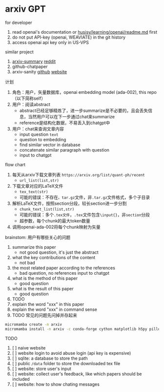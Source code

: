 # arxiv GPT

for developer

1. read openai's documentation or [husisy/learning/openai/readme.md](https://github.com/husisy/learning/tree/master/python/openai) first
2. do not put API-key (openai, WEAVIATE) in the git history
3. access openai api key only in US-VPS


similar project

1. [arxiv-summary](https://www.arxiv-summary.com) [reddit](https://www.reddit.com/r/MachineLearning/comments/10cgm8d/p_i_built_arxivsummarycom_a_list_of_gpt3/)
2. github-chatpaper
3. arxiv-sanity [github](https://github.com/karpathy/arxiv-sanity-lite) [website](https://arxiv-sanity-lite.com/)

计划

1. 角色：用户，矢量数据库，openai embedding model (ada-002), this repo（以下简称self）
2. 用户：阅读abstract
   * abstract已经足够精炼了，进一步summarize是不必要的，且会丢失信息，当然用户可以在下一步通过chat来summarize
   * reference是结构化数据，不易丢入到chatgpt中
3. 用户：chat来查询文章内容
   * input question `text`
   * question to embedding
   * find similar vector in database
   * concatenate similar paragraph with question
   * input to chatgpt

flow chart

1. 每天从arxiv下载文章列表 `https://arxiv.org/list/quant-ph/recent`
   * `url_list(list,str)`
2. 下载文章对应的LaTeX文件
   * `tex_text(str)`
   * 可能的错误：不存在`。tar.gz`文件，非`.tar.gz`文件格式，多个子目录
3. 解析LaTeX文件，按照section分段，较长section进一步分割
   * `chunk_text_list(list,str)`
   * 可能的错误：多个`.tex文件`，`.tex`文件包含`\input{}`，非`section`分段
   * 超参数，每个chunk的最大token数量
4. 调用openai-ada-002将每个chunk映射为矢量

brainstom: 用户有哪些关心的问题

1. summarize this paper
   * not good question, it's just the abstract
2. what the key contributions of the content
   * not bad
3. the most related paper according to the references
   * bad question, no references input to chatgpt
4. what is the method of this paper
   * good question
5. what is the result of this paper
   * good question
6. TODO
7. explain the word "xxx" in this paper
8. explain the word "xxx" in command sense
9. TODO 常见的问题先问掉并存起来

```bash
micromamba create -n arxiv
micromamba install -n arxiv -c conda-forge cython matplotlib h5py pillow protobuf scipy requests tqdm flask ipython openai python-dotenv tiktoken lxml tqdm pdfminer.six
```

TODO

1. [ ] naive website
2. [ ] website login to avoid abuse login (api key is expensive)
3. [ ] sqlite: a database to store the path
4. [ ] public `/data` folder to store the downloaded tex file
5. [ ] website: store user's input
6. [ ] website: collect user's feedback, like which papers should be included
7. [ ] website: how to show chating messages
